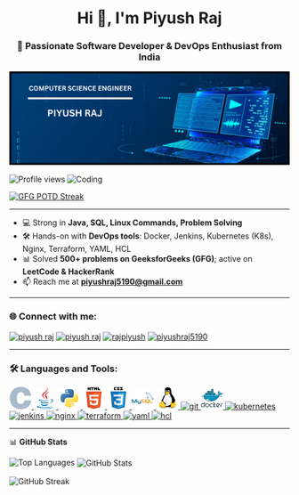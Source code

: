  <h1 align="center">Hi 👋, I'm Piyush Raj</h1>
<h3 align="center">🚀 Passionate Software Developer & DevOps Enthusiast from India</h3>

<p align="center">
  <img src="https://github.com/rajpiyush464/rajpiyush464/blob/main/Computer%20Science%20(1).png" alt="MasterHead" />
</p>

<img align="right" alt="Coding" width="400" src="https://s3.ap-south-1.amazonaws.com/www.prepbytes.com/images/course-mastheads/Coding+Foundation+in+Java.png">

<p align="left">
  <img src="https://komarev.com/ghpvc/?username=rajpiyush464&label=Profile%20views&color=0e75b6&style=flat" alt="Profile views" />
</p>

<p align="left">
  <!-- GFG Problem of the Day Streak Badge -->
  <a href="https://www.geeksforgeeks.org/user/piyushraj5190/">
    <img src="https://img.shields.io/badge/GFG-POTD_Streak-008080?style=flat&logo=geeksforgeeks" alt="GFG POTD Streak"/>
  </a>
</p>

---

- 💻 Strong in **Java, SQL, Linux Commands, Problem Solving**  
- 🛠️ Hands-on with **DevOps tools**: Docker, Jenkins, Kubernetes (K8s), Nginx, Terraform, YAML, HCL  
- 📊 Solved **500+ problems on GeeksforGeeks (GFG)**; active on **LeetCode & HackerRank**  
- 📫 Reach me at **[piyushraj5190@gmail.com](mailto:piyushraj5190@gmail.com)**  

---

<h3 align="left">🌐 Connect with me:</h3>
<p align="left">
<a href="https://linkedin.com/in/piyush raj" target="blank"><img align="center" src="https://raw.githubusercontent.com/rahuldkjain/github-profile-readme-generator/master/src/images/icons/Social/linked-in-alt.svg" alt="piyush raj" height="30" width="40" /></a>
<a href="https://www.hackerrank.com/piyush raj" target="blank"><img align="center" src="https://raw.githubusercontent.com/rahuldkjain/github-profile-readme-generator/master/src/images/icons/Social/hackerrank.svg" alt="piyush raj" height="30" width="40" /></a>
<a href="https://www.leetcode.com/rajpiyush" target="blank"><img align="center" src="https://raw.githubusercontent.com/rahuldkjain/github-profile-readme-generator/master/src/images/icons/Social/leet-code.svg" alt="rajpiyush" height="30" width="40" /></a>
<a href="https://auth.geeksforgeeks.org/user/piyushraj5190/" target="blank"><img align="center" src="https://raw.githubusercontent.com/rahuldkjain/github-profile-readme-generator/master/src/images/icons/Social/geeks-for-geeks.svg" alt="piyushraj5190" height="30" width="40" /></a>
</p>

---

<h3 align="left">🛠️ Languages and Tools:</h3>
<p align="left"> 
  <!-- Programming -->
  <a href="https://www.cprogramming.com/" target="_blank" rel="noreferrer"> 
    <img src="https://raw.githubusercontent.com/devicons/devicon/master/icons/c/c-original.svg" alt="c" width="40" height="40"/> 
  </a> 
  <a href="https://www.java.com" target="_blank" rel="noreferrer"> 
    <img src="https://raw.githubusercontent.com/devicons/devicon/master/icons/java/java-original.svg" alt="java" width="40" height="40"/> 
  </a> 
  <a href="https://www.python.org" target="_blank" rel="noreferrer"> 
    <img src="https://raw.githubusercontent.com/devicons/devicon/master/icons/python/python-original.svg" alt="python" width="40" height="40"/> 
  </a> 
  <a href="https://www.w3.org/html/" target="_blank" rel="noreferrer"> 
    <img src="https://raw.githubusercontent.com/devicons/devicon/master/icons/html5/html5-original-wordmark.svg" alt="html5" width="40" height="40"/> 
  </a> 
  <a href="https://www.w3schools.com/css/" target="_blank" rel="noreferrer"> 
    <img src="https://raw.githubusercontent.com/devicons/devicon/master/icons/css3/css3-original-wordmark.svg" alt="css3" width="40" height="40"/> 
  </a> 

  <!-- Databases -->
  <a href="https://www.mysql.com/" target="_blank" rel="noreferrer"> 
    <img src="https://raw.githubusercontent.com/devicons/devicon/master/icons/mysql/mysql-original-wordmark.svg" alt="mysql" width="40" height="40"/> 
  </a> 

  <!-- OS & Git -->
  <a href="https://www.linux.org/" target="_blank" rel="noreferrer"> 
    <img src="https://raw.githubusercontent.com/devicons/devicon/master/icons/linux/linux-original.svg" alt="linux" width="40" height="40"/> 
  </a> 
  <a href="https://git-scm.com/" target="_blank" rel="noreferrer"> 
    <img src="https://www.vectorlogo.zone/logos/git-scm/git-scm-icon.svg" alt="git" width="40" height="40"/> 
  </a> 

  <!-- DevOps -->
  <a href="https://www.docker.com/" target="_blank" rel="noreferrer"> 
    <img src="https://raw.githubusercontent.com/devicons/devicon/master/icons/docker/docker-original-wordmark.svg" alt="docker" width="40" height="40"/> 
  </a> 
  <a href="https://kubernetes.io/" target="_blank" rel="noreferrer"> 
    <img src="https://www.vectorlogo.zone/logos/kubernetes/kubernetes-icon.svg" alt="kubernetes" width="40" height="40"/> 
  </a> 
  <a href="https://www.jenkins.io/" target="_blank" rel="noreferrer"> 
    <img src="https://www.vectorlogo.zone/logos/jenkins/jenkins-icon.svg" alt="jenkins" width="40" height="40"/> 
  </a> 
  <a href="https://nginx.org/" target="_blank" rel="noreferrer"> 
    <img src="https://www.vectorlogo.zone/logos/nginx/nginx-icon.svg" alt="nginx" width="40" height="40"/> 
  </a> 
  <a href="https://www.terraform.io/" target="_blank" rel="noreferrer"> 
    <img src="https://www.vectorlogo.zone/logos/terraformio/terraformio-icon.svg" alt="terraform" width="40" height="40"/> 
  </a> 
  <a href="https://yaml.org/" target="_blank" rel="noreferrer"> 
    <img src="https://www.vectorlogo.zone/logos/yaml/yaml-icon.svg" alt="yaml" width="40" height="40"/> 
  </a> 
  <a href="https://www.hashicorp.com/" target="_blank" rel="noreferrer"> 
    <img src="https://www.vectorlogo.zone/logos/hashicorp/hashicorp-icon.svg" alt="hcl" width="40" height="40"/> 
  </a> 
</p>

---

📊 **GitHub Stats**  
<p><img align="left" src="https://github-readme-stats.vercel.app/api/top-langs?username=rajpiyush464&show_icons=true&locale=en&layout=compact" alt="Top Languages" /></p>

<p>&nbsp;<img align="center" src="https://github-readme-stats.vercel.app/api?username=rajpiyush464&show_icons=true&locale=en" alt="GitHub Stats" /></p>

<p><img align="center" src="https://github-readme-streak-stats.herokuapp.com/?user=rajpiyush464&" alt="GitHub Streak" /></p>

